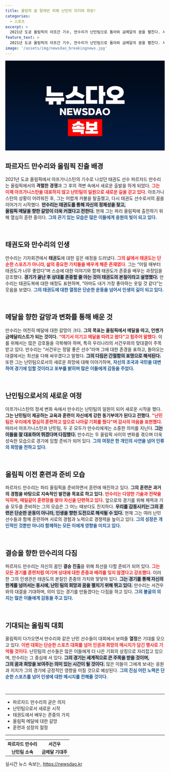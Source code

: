 ```yaml
---
title: 올림픽 꿈 탈레반 피해 난민의 의지와 희망!
categories:
  - 스포츠
excerpt: >
  2021년 도쿄 올림픽의 아프간 기수, 만수리가 난민팀으로 돌아와 금메달의 꿈을 펼친다. 서건우를 만나면 반드시 쓰러뜨릴 것이라며 강한 의지를 내비친 그의 여정이 예정된 경기를 통해 펼쳐진다.
feature_text: >
  2021년 도쿄 올림픽의 아프간 기수, 만수리가 난민팀으로 돌아와 금메달의 꿈을 펼친다. 서건우를 만나면 반드시 쓰러뜨릴 것이라며 강한 의지를 내비친 그의 여정이 예정된 경기를 통해 펼쳐진다.
image: '/assets/img/newsdao_breakingnews.jpg'
---
```


<p><img src="/assets/img/newsdao_breakingnews.jpg" alt="bookingtag 속보" /></p>

<h2 data-ke-size="size26">파르자드 만수리와 올림픽 진출 배경</h2>

<p data-ke-size="size16">2021년 도쿄 올림픽에서 아프가니스탄의 기수로 나섰던 태권도 선수 파르자드 만수리는 올림픽에서의 <b>격렬한 경쟁</b>과 그 후의 격변 속에서 새로운 출발을 하게 되었다. <b><span style="color: #ee2323;">그는 이제 아프가니스탄을 대표하지 않고 난민팀의 일원으로 새로운 길을 걷고 있다.</span></b> 아프가니스탄의 상황이 어려워진 후, 그는 어렵게 카불을 탈출했고, 다시 태권도 선수로서의 꿈을 이어가기 시작했다. <b><span style="background-color: #21538527;">만수리는 태권도를 통해 자신의 정체성을 찾고,<br>올림픽 메달을 향한 갈망이 더욱 커졌다고 전한다.</span></b> 현재 그는 파리 올림픽에 출전하기 위해 열심히 훈련 중이다. <b><span style="color: #1a5490;">그의 끈기 있는 모습은 많은 이들에게 응원의 빛이 되고 있다.</span></b></p>

<p data-ke-size="size16">&nbsp;</p>

<h2 data-ke-size="size26">태권도와 만수리의 인생</h2>

<p data-ke-size="size16">만수리는 기자회견에서 <b>태권도</b>에 대한 깊은 애정을 드러냈다. <b><span style="color: #ee2323;">그의 삶에서 태권도는 단순한 스포츠가 아니라, 삶의 중요한 가치들을 배우게 해준 존재였다.</span></b> 그는 “어릴 때부터 태권도가 너무 좋았다”며 스승에 대한 이야기와 함께 태권도가 존중을 배우는 과정임을 강조했다. <b><span style="background-color: #21538527;">경기가 끝난 후 상대를 존중할 줄 아는 것이 태권도의 본질이라고 설명했다.</span></b> 만수리는 태권도복에 대한 애정도 표현하며, “아마도 내가 가장 좋아하는 옷일 것 같다”는 웃음을 보였다. <b><span style="color: #1a5490;">그의 태권도에 대한 열정은 단순한 운동을 넘어서 인생의 길이 되고 있다.</span></b></p>

<p data-ke-size="size16">&nbsp;</p>

<h2 data-ke-size="size26">메달을 향한 갈망과 변화를 통해 배운 것</h2>

<p data-ke-size="size16">만수리는 여전히 메달에 대한 갈망이 크다. <b>그의 목표는 올림픽에서 메달을 따고, 언젠가 금메달리스트가 되는 것이다.</b> <b><span style="color: #ee2323;">“여기서 이기고 메달을 따려고 왔다”고 힘주어 말했다.</span></b> 이를 위해서는 많은 강호들을 극복해야 하며, 특히 우리나라의 서건우와의 맞대결이 주목받고 있다. 만수리는 “서건우는 정말 좋은 선수”라며 그에 대한 존경을 표하고, 돌아오는 대결에서는 최선을 다해 싸우겠다고 말했다. <b><span style="background-color: #21538527;">그의 다짐은 간절함의 표명으로 해석된다.</span></b> 또한 그는 난민팀으로서의 새로운 희망에 대해 이야기하며, <b><span style="color: #1a5490;">자신의 조국과 국민을 대변하여 경기에 임할 것이라고 포부를 밝히며 많은 이들에게 감동을 주었다.</span></b></p>

<p data-ke-size="size16">&nbsp;</p>

<h2 data-ke-size="size26">난민팀으로서의 새로운 여정</h2>

<p data-ke-size="size16">아프가니스탄의 정세 변화 속에서 만수리는 난민팀의 일원이 되어 새로운 시작을 했다. <b>그는 난민팀이 제공하는 교육과 훈련이 자신에게 강한 동기부여가 된다고 전했다.</b> <b><span style="color: #ee2323;">"난민팀은 우리에게 열심히 훈련하고 앞으로 나아갈 기회를 줬다"며 감사의 마음을 표현했다.</span></b> 따라서 아프가니스탄과 난민팀, 두 곳 모두가 만수리에게는 소중한 의미를 지닌다. <b><span style="background-color: #21538527;">그는 이들을 잘 대표하여 뛰겠다며 다짐했다.</span></b> 만수리는 두 올림픽 사이의 변화를 겪으며 더욱 성숙한 모습으로 경기에 임할 준비가 되어 있다. <b><span style="color: #1a5490;">그의 여정은 한 개인의 사연을 넘어 인류의 희망을 전하고 있다.</span></b></p>

<p data-ke-size="size16">&nbsp;</p>

<h2 data-ke-size="size26">올림픽 이전 훈련과 준비 모습</h2>

<p data-ke-size="size16">파르자드 만수리는 파리 올림픽을 준비하면서 훈련에 매진하고 있다. <b>그의 훈련은 과거의 경험을 바탕으로 지속적인 발전을 목표로 하고 있다.</b> <b><span style="color: #ee2323;">만수리는 다양한 기술과 전략을 익히며, 매일같이 훈련장을 찾아 자신을 단련하고 있다.</span></b> 앞으로의 경기를 위해 체력과 기술 모두를 준비하는 그의 모습은 그 어느 때보다도 진지하다. <b><span style="background-color: #21538527;">우리를 감동시키는 그의 훈련은 단순한 운동이 아니라, 인생을 향한 도전으로 해석될 수 있다.</span></b> 현재 그는 여러 난민 선수들과 함께 훈련하며 서로의 경험과 노력으로 경쟁력을 높이고 있다. <b><span style="color: #1a5490;">그의 성장은 개인적인 것뿐만 아니라 함께하는 모든 이에게 영향을 미치고 있다.</span></b></p>

<p data-ke-size="size16">&nbsp;</p>

<h2 data-ke-size="size26">결승을 향한 만수리의 다짐</h2>

<p data-ke-size="size16">파르자드 만수리는 자신의 꿈인 <b>결승 진출</b>을 위해 최선을 다할 준비가 되어 있다. <b><span style="color: #ee2323;">그는 모든 경기를 훈련처럼 여기며 상대에 대한 존중과 배려를 잊지 않겠다고 강조했다.</span></b> 이러한 그의 인생관은 태권도의 본질인 존중의 가치와 맞닿아 있다. <b><span style="background-color: #21538527;">그는 경기를 통해 자신의 한계를 넘어서는 동시에, 난민 팀의 희망과 꿈을 펼치기 위해 뛰고 있다.</span></b> 만수리는 서건우와의 대결을 기대하며, 의미 있는 경기를 만들겠다는 다짐을 하고 있다. <b><span style="color: #1a5490;">그의 불굴의 의지는 많은 이들에게 감동을 주고 있다.</span></b></p>

<p data-ke-size="size16">&nbsp;</p>

<h2 data-ke-size="size26">기대되는 올림픽 대회</h2>

<p data-ke-size="size16">올림픽이 다가오면서 만수리와 같은 난민 선수들이 대회에서 보여줄 <b>열정</b>은 기대를 모으고 있다. <b><span style="color: #ee2323;">이번 대회는 단순한 스포츠 대회를 넘어 인권과 희망의 메시지가 담긴 행사로 기억될 것이다.</span></b> 난민팀의 선수들은 많은 이들에게 더 나은 기회의 상징으로 자리잡고 있으며, 만수리는 그 중심에 서 있다. <b><span style="background-color: #21538527;">그의 경기는 세계적으로 큰 주목을 받을 것이며,<br>그의 꿈과 희망을 보여주는 의미 있는 시간이 될 것이다.</span></b> 많은 이들이 그에게 보내는 응원과 지지가 그의 경기에 긍정적인 영향을 미칠 것으로 예상된다. <b><span style="color: #1a5490;">그의 진심 어린 노력은 단순한 스포츠를 넘어 인생에 대한 메시지를 전해줄 것이다.</span></b></p>

<p data-ke-size="size16">&nbsp;</p>

<hr />

<ul>
    <li>파르자드 만수리의 굳은 의지</li>
    <li>난민팀으로서 새로운 시작</li>
    <li>태권도에서 배우는 존중의 가치</li>
    <li>올림픽 메달에 대한 갈망</li>
    <li>훈련과 성장의 절정</li>
</ul>

<hr />

<table style="width: 100%;">
    <tr>
        <td style="text-align: center; height: 17px;"><b>파르자드 만수리</b></td>
        <td style="text-align: center; height: 17px;"><b>서건우</b></td>
    </tr>
    <tr>
        <td style="text-align: center; height: 17px;"><b>난민팀 소속</b></td>
        <td style="text-align: center; height: 17px;"><b>금메달 기대주</b></td>
    </tr>
</table>
실시간 뉴스 속보는, <a href="https://newsdao.kr" rel="dofollow">https://newsdao.kr</a>


